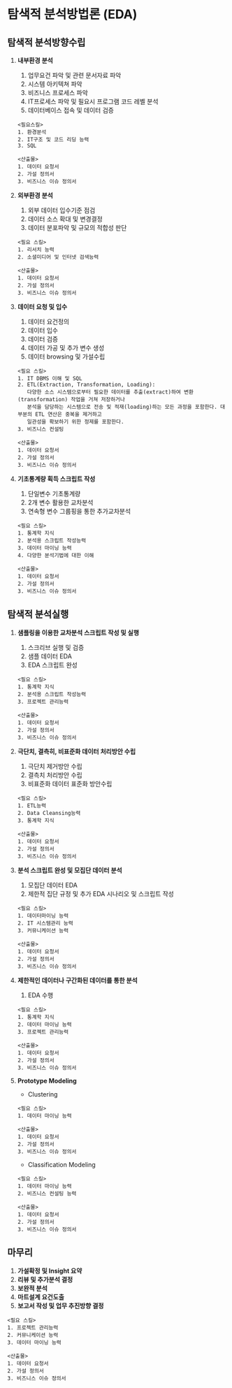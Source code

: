 탐색적 분석방법론 (EDA)
=====

## 탐색적 분석방향수립


1. **내부환경 분석**

   1. 업무요건 파악 및 관련 문서자료 파악
   1. 시스템 아키텍쳐 파악
   1. 비즈니스 프로세스 파악
   1. IT프로세스 파악 및 필요시 프로그램 코드 레벨 분석
   1. 데이터베이스 접속 및 데이터 검증

	```
	<필요스킬>
	1. 환경분석
	2. IT구조 및 코드 리딩 능력
	3. SQL
	
	<산출물>
	1. 데이터 요청서
	2. 가설 정의서
	3. 비즈니스 이슈 정의서
	```


1. **외부환경 분석**

   1. 외부 데이터 입수기준 점검
   1. 데이터 소스 확대 및 변경결정
   1. 데이터 분포파악 및 규모의 적합성 판단

	```
	<필요 스킬>
	1. 리서치 능력
	2. 소셜미디어 및 인터넷 검색능력
	
	<산출물>
	1. 데이터 요청서
	2. 가설 정의서
	3. 비즈니스 이슈 정의서
	```
 

1. **데이터 요청 및 입수**

   1. 데이터 요건정의
   1. 데이터 입수
   1. 데이터 검증
   1. 데이터 가공 및 추가 변수 생성
   1. 데이터 browsing 및 가설수립

	```
	<필요 스킬>
	1. IT DBMS 이해 및 SQL
	2. ETL(Extraction, Transformation, Loading): 
	   다양한 소스 시스템으로부터 필요한 데이터를 추출(extract)하여 변환(transformation) 작업을 거쳐 저장하거나 
	   분석을 담당하는 시스템으로 전송 및 적재(loading)하는 모든 과정을 포함한다. 대부분의 ETL 연산은 중복을 제거하고 
	   일관성을 확보하기 위한 정제를 포함한다.
	3. 비즈니스 컨설팅
	
	<산출물>
	1. 데이터 요청서
	2. 가설 정의서
	3. 비즈니스 이슈 정의서
	```
 

1. **기초통계량 획득 스크립트 작성**

   1. 단일변수 기초통계량
   1. 2개 변수 활용한 교차분석
   1. 연속형 변수 그룹핑을 통한 추가교차분석

	```
	<필요 스킬>
	1. 통계학 지식
	2. 분석용 스크립트 작성능력
	3. 데이터 마이닝 능력
	4. 다양한 분석기법에 대한 이해
	
	<산출물>
	1. 데이터 요청서
	2. 가설 정의서
	3. 비즈니스 이슈 정의서
	````
 

## 탐색적 분석실행

1. **샘플링을 이용한 교차분석 스크립트 작성 및 실행**

   1. 스크리브 실행 및 검증
   1. 샘플 데이터 EDA
   1. EDA 스크립트 완성

	```
	<필요 스킬>
	1. 통계학 지식
	2. 분석용 스크립트 작성능력
	3. 프로젝트 관리능력
	
	<산출물>
	1. 데이터 요청서
	2. 가설 정의서
	3. 비즈니스 이슈 정의서
	```


1. **극단치, 결측히, 비표준화 데이터 처리방안 수립**

   1. 극단치 제거방안 수립
   1. 결측치 처리방안 수립
   1. 비표준화 데이터 표준화 방안수립

	```
	<필요 스킬>
	1. ETL능력
	2. Data Cleansing능력
	3. 통계학 지식
	
	<산출물>
	1. 데이터 요청서
	2. 가설 정의서
	3. 비즈니스 이슈 정의서
	```


1. **분석 스크립트 완성 및 모집단 데이터 분석**

   1. 모집단 데이터 EDA
   1. 제한적 집단 규정 및 추가 EDA 시나리오 및 스크립트 작성

	```
	<필요 스킬>
	1. 데이터마이닝 능력
	2. IT 시스템관리 능력
	3. 커뮤니케이션 능력
	
	<산출물>
	1. 데이터 요청서
	2. 가설 정의서
	3. 비즈니스 이슈 정의서
	```
 

1. **제한적인 데이터나 구간화된 데이터를 통한 분석**

   1. EDA 수행

	```
	<필요 스킬>
	1. 통계학 지식
	2. 데이터 마이닝 능력
	3. 프로젝트 관리능력
	
	<산출물>
	1. 데이터 요청서
	2. 가설 정의서
	3. 비즈니스 이슈 정의서
	```
 

1. **Prototype Modeling**

   - Clustering

	```
	<필요 스킬>
	1. 데이터 마이닝 능력
	
	<산출물>
	1. 데이터 요청서
	2. 가설 정의서
	3. 비즈니스 이슈 정의서
	```

   - Classification Modeling

	```
	<필요 스킬>
	1. 데이터 마이닝 능력
	2. 비즈니스 컨설팅 능력
	
	<산출물>
	1. 데이터 요청서
	2. 가설 정의서
	3. 비즈니스 이슈 정의서
	```


## 마무리

1. **가설확정 및 Insight 요약**
1. **리뷰 및 추가분석 결정**
1. **보완적 분석**
1. **마트설계 요건도출**
1. **보고서 작성 및 업무 추진방향 결정**

```
<필요 스킬>
1. 프로젝트 관리능력
2. 커뮤니케이션 능력
3. 데이터 마이닝 능력
	
<산출물>
1. 데이터 요청서
2. 가설 정의서
3. 비즈니스 이슈 정의서
```

